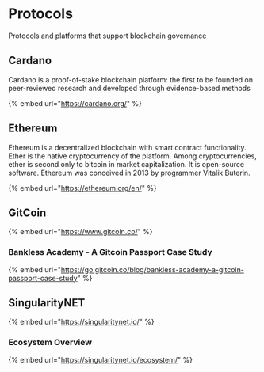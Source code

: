 # Protocols

Protocols and platforms that support blockchain governance

## Cardano

Cardano is a proof-of-stake blockchain platform: the first to be founded on peer-reviewed research and developed through evidence-based methods

{% embed url="https://cardano.org/" %}

## Ethereum

Ethereum is a decentralized blockchain with smart contract functionality. Ether is the native cryptocurrency of the platform. Among cryptocurrencies, ether is second only to bitcoin in market capitalization. It is open-source software. Ethereum was conceived in 2013 by programmer Vitalik Buterin.

{% embed url="https://ethereum.org/en/" %}

## GitCoin

{% embed url="https://www.gitcoin.co/" %}

### Bankless Academy - A Gitcoin Passport Case Study

{% embed url="https://go.gitcoin.co/blog/bankless-academy-a-gitcoin-passport-case-study" %}

## SingularityNET

{% embed url="https://singularitynet.io/" %}

### Ecosystem Overview

{% embed url="https://singularitynet.io/ecosystem/" %}
